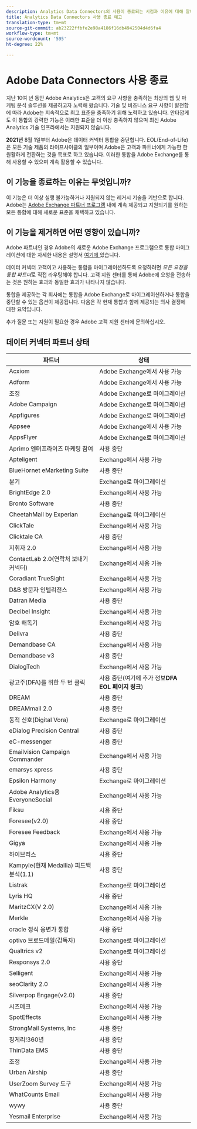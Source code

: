 ```yaml
---
description: Analytics Data Connectors의 사용이 종료되는 시점과 이유에 대해 알아봅니다.
title: Analytics Data Connectors 사용 종료 예고
translation-type: tm+mt
source-git-commit: ab23222ffbfe2e98a4186f16db4942504d4d6fa4
workflow-type: tm+mt
source-wordcount: '595'
ht-degree: 22%

---
```



# Adobe Data Connectors 사용 종료

지난 10여 년 동안 Adobe Analytics은 고객의 요구 사항을 충족하는 최상의 웹 및 마케팅 분석 솔루션을 제공하고자 노력해 왔습니다. 기술 및 비즈니스 요구 사항이 발전함에 따라 Adobe는 지속적으로 최고 표준을 충족하기 위해 노력하고 있습니다.  안타깝게도 이 통합의 강력한 기능은 이러한 표준을 더 이상 충족하지 않으며 최신 Adobe Analytics 기술 인프라에서는 지원되지 않습니다.

**2021년** 8월 1일부터 Adobe은 데이터 커넥터 통합을 중단합니다. EOL(End-of-Life)은 모든 기술 제품의 라이프사이클의 일부이며 Adobe은 고객과 파트너에게 가능한 한 원활하게 전환하는 것을 목표로 하고 있습니다. 이러한 통합을 Adobe Exchange를 통해 사용할 수 있으며 계속 활용할 수 있습니다.

## 이 기능을 종료하는 이유는 무엇입니까?

이 기능은 더 이상 실행 불가능하거나 지원되지 않는 레거시 기술을 기반으로 합니다. Adobe는 [Adobe Exchange 파트너 프로그램](https://partners.adobe.com/exchangeprogram/experiencecloud) 내에 계속 제공되고 지원되기를 원하는 모든 통합에 대해 새로운 표준을 채택하고 있습니다.

## 이 기능을 제거하면 어떤 영향이 있습니까?

Adobe 파트너인 경우 Adobe의 새로운 Adobe Exchange 프로그램으로 통합 마이그레이션에 대한 자세한 내용은 설명서 [여기에 ](https://adobeexchangeec.zendesk.com/hc/en-us/articles/360003867071-Adobe-Analytics-Integration-Tools)있습니다.

데이터 커넥터 고객이고 사용하는 통합을 마이그레이션하도록 요청하려면 *모든 요청을 통합 파트너*&#x200B;로 직접 라우팅해야 합니다. 고객 지원 센터를 통해 Adobe에 요청을 전송하는 것은 원하는 효과와 동일한 효과가 나타나지 않습니다.

통합을 제공하는 각 회사에는 통합을 Adobe Exchange로 마이그레이션하거나 통합을 중단할 수 있는 옵션이 제공됩니다. 다음은 각 현재 통합과 함께 제공되는 의사 결정에 대한 요약입니다.

추가 질문 또는 지원이 필요한 경우 Adobe 고객 지원 센터에 문의하십시오.

## 데이터 커넥터 파트너 상태

| 파트너 | 상태 |
| --- | --- |
| Acxiom | Adobe Exchange에서 사용 가능 |
| Adform | Adobe Exchange에서 사용 가능 |
| 조정 | Adobe Exchange로 마이그레이션 |
| Adobe Campaign | Adobe Exchange로 마이그레이션 |
| Appfigures | Adobe Exchange로 마이그레이션 |
| Appsee | Adobe Exchange에서 사용 가능 |
| AppsFlyer | Adobe Exchange로 마이그레이션 |
| Aprimo 엔터프라이즈 마케팅 참여 | 사용 중단 |
| Apteligent | Exchange에서 사용 가능 |
| BlueHornet eMarketing Suite | 사용 중단 |
| 분기 | Exchange로 마이그레이션 |
| BrightEdge 2.0 | Exchange에서 사용 가능 |
| Bronto Software | 사용 중단 |
| CheetahMail by Experian | Exchange로 마이그레이션 |
| ClickTale | Exchange에서 사용 가능 |
| Clicktale CA | 사용 중단 |
| 지휘자 2.0 | Exchange에서 사용 가능 |
| ContactLab 2.0(연락처 보내기 커넥터) | Exchange에서 사용 가능 |
| Coradiant TrueSight | Exchange에서 사용 가능 |
| D&amp;B 방문자 인텔리전스 | Exchange에서 사용 가능 |
| Datran Media | 사용 중단 |
| Decibel Insight | Exchange에서 사용 가능 |
| 암호 해독기 | Exchange에서 사용 가능 |
| Delivra | 사용 중단 |
| Demandbase CA | Exchange에서 사용 가능 |
| Demandbase v3 | 사용 중단 |
| DialogTech | Exchange에서 사용 가능 |
| 광고주(DFA)를 위한 두 번 클릭 | 사용 중단(여기에 추가 정보&#x200B;**DFA EOL 페이지 링크**) |
| DREAM | 사용 중단 |
| DREAMmail 2.0 | 사용 중단 |
| 동적 신호(Digital Vora) | Exchange로 마이그레이션 |
| eDialog Precision Central | 사용 중단 |
| eC-messenger | 사용 중단 |
| Emailvision Campaign Commander | Exchange에서 사용 가능 |
| emarsys xpress | 사용 중단 |
| Epsilon Harmony | Exchange로 마이그레이션 |
| Adobe Analytics용 EveryoneSocial | Exchange에서 사용 가능 |
| Fiksu | 사용 중단 |
| Foresee(v2.0) | 사용 중단 |
| Foresee Feedback | Exchange에서 사용 가능 |
| Gigya | Exchange에서 사용 가능 |
| 하이브리스 | 사용 중단 |
| Kampyle(현재 Medallia) 피드백 분석(1.1) | 사용 중단 |
| Listrak | Exchange로 마이그레이션 |
| Lyris HQ | 사용 중단 |
| MaritzCX(V 2.0) | Exchange에서 사용 가능 |
| Merkle | Exchange에서 사용 가능 |
| oracle 정식 웅변가 통합 | 사용 중단 |
| optivo 브로드메일(감독자) | Exchange로 마이그레이션 |
| Qualtrics v2 | Exchange로 마이그레이션 |
| Responsys 2.0 | 사용 중단 |
| Selligent | Exchange에서 사용 가능 |
| seoClarity 2.0 | Exchange에서 사용 가능 |
| Silverpop Engage(v2.0) | 사용 중단 |
| 시즈메크 | Exchange에서 사용 가능 |
| SpotEffects | Exchange에서 사용 가능 |
| StrongMail Systems, Inc | 사용 중단 |
| 징게리!360년 | 사용 중단 |
| ThinData EMS | 사용 중단 |
| 조정 | Exchange에서 사용 가능 |
| Urban Airship | 사용 중단 |
| UserZoom Survey 도구 | Exchange에서 사용 가능 |
| WhatCounts Email | Exchange에서 사용 가능 |
| wywy | 사용 중단 |
| Yesmail Enterprise | Exchange에서 사용 가능 |

